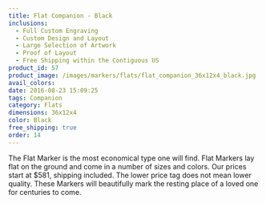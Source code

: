 ```yaml
---
title: Flat Companion - Black
inclusions:
  - Full Custom Engraving
  - Custom Design and Layout
  - Large Selection of Artwork
  - Proof of Layout
  - Free Shipping within the Contiguous US
product_id: 57
product_image: /images/markers/flats/flat_companion_36x12x4_black.jpg
avail_colors: 
date: 2016-08-23 15:09:25
tags: Companion
category: Flats
dimensions: 36x12x4
color: Black
free_shipping: true
order: 14
---
```

The Flat Marker is the most economical type one will find. Flat Markers lay flat on the ground and come in a number of sizes and colors. Our prices start at $581, shipping included. The lower price tag does not mean lower quality. These Markers will beautifully mark the resting place of a loved one for centuries to come.